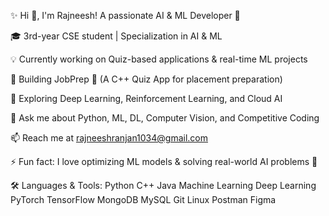✨ Hi 👋, I'm Rajneesh!
A passionate AI & ML Developer 🚀

🎓 3rd-year CSE student | Specialization in AI & ML

💡 Currently working on Quiz-based applications & real-time ML projects

🔭 Building JobPrep 🚀 (A C++ Quiz App for placement preparation)

🌱 Exploring Deep Learning, Reinforcement Learning, and Cloud AI

💬 Ask me about Python, ML, DL, Computer Vision, and Competitive Coding

📫 Reach me at rajneeshranjan1034@gmail.com

⚡ Fun fact: I love optimizing ML models & solving real-world AI problems 🤖

🛠️ Languages & Tools:
Python C++ Java Machine Learning Deep Learning PyTorch TensorFlow
MongoDB MySQL Git Linux Postman Figma
